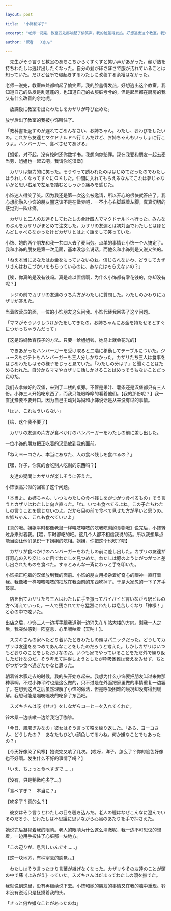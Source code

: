 ```yaml
---

layout: post

title:  "小饰和洋子"

excerpt: "老师一说完，教室四处都响起了偷笑声。我的脸羞得发热，好想逃出这个教室。我知道自己的头发是乱蓬蓬的，也知道自己的衣服脏兮兮的，但是起居都在厨房的我又有什么改善的余地呢。"

author: "訳者   Xさん"

---
```


　先生がそう言うと教室のあちこちからくすくすと笑い声があがった。顔が熱を持ちわたしは逃げ出したくなった。自分の髪がぼさぼさで服が汚れていることは知っていた。だけど台所で寝起きするわたしに改善する余裕はなかった。

老师一说完，教室四处都响起了偷笑声。我的脸羞得发热，好想逃出这个教室。我知道自己的头发是乱蓬蓬的，也知道自己的衣服脏兮兮的，但是起居都在厨房的我又有什么改善的余地呢。

　放課後に教室を出たわたしをカザリが呼び止めた。

放学后出了教室的我被小饰叫住了。

「教科書を返すのが遅れてごめんなさい、お姉ちゃん。わたし、おわびをしたいの。これから友達とマクドナルドへ行くんだけど、お姉ちゃんもいっしょに行こうよ。ハンバーガー、食べさせてあげる」

【姐姐，对不起，没有按时还你数学书。我想向你赔罪。现在我要和朋友一起去麦当劳，姐姐也一起去吧。我请你吃汉堡】

　カザリは魅力的に笑った。そうやって誘われたのははじめてだったのでわたしはうれしくなってすぐにＯＫした。仲間に入れてもらえるなんてこれは夢じゃないかと思い右足で左足を踏むとしっかり痛みを感じた。

小饰迷人得笑了笑。因为我还是第一次这么被邀请，所以开心的很快就答应了。我心想能融入小饰的朋友圈这该不是在做梦吧，一不小心右脚踩着左脚，真真切切的感觉到一阵疼痛。

　カザリと二人の友達そしてわたしの合計四人でマクドナルドへ行った。みんなのぶんをカザリがまとめて注文した。カザリの友達とは初対面でわたしとはほとんどしゃべらなかったけどカザリとはよく話をして笑っていた。

小饰、她的两个朋友和我一共四人去了麦当劳。点单的事情让小饰一个人搞定了。我和小饰的朋友是第一次见面，基本没怎么说话，而他么和小饰则是又说又笑的。

「ねえ本当にあなたはお金をもっていないのね。信じられないわ、どうしてカザリさんはおこづかいをもらっているのに、あなたはもらえないの？」

【唉，你真的是没有钱吗。真是难以置信啊，为什么小饰都有零花钱的，你却没有呢？】

　レジの前でカザリの友達のうち片方がわたしに質問した。わたしのかわりにカザリが答えた。

当着收营员的面，一位的小饰朋友这么问我。小饰代替我回答了这个问题。

「ママがそういうしつけかたをしてきたの。お姉ちゃんにお金を持たせるとすぐにつかっちゃうんだって」

【这是妈妈教育孩子的方法。只要一给姐姐钱，她马上就会花光的】

　できあがったハンバーガーを受け取ると二階に移動してテーブルについた。ジュースもポテトもハンバーガーも三人分しかなかった。カザリたち三人は食事をはじめわたしはその様子をじっと見ていた。「わたしの分は？」と聞くことはためらわれた。自分からママやカザリに話しかけることはめっそうもないことだったのだ。

我们去拿做好的汉堡，来到了二楼的桌旁。不管是果汁、薯条还是汉堡都只有三人份。小饰三人开始吃东西了，而我只能眼睁睁的看着他们。【我的那份呢？】我一直犹豫要不要开口。因为自己主动对妈妈和小饰说话是从来没有过的事情。

「はい、これもういらない」

【给，这个我不要了】

　カザリの友達の片方が食べかけのハンバーガーをわたしの前に差し出した。

一位小饰的朋友把正吃着的汉堡放到我的面前。

「ねえヨーコさん、本当にあなた、人の食べ残しを食べるの？」

【嘿，洋子，你真的会吃别人吃剩的东西吗？】

　友達の疑問にカザリが楽しそうに答えた。

小饰很高兴似的回答了这个问题。

「本当よ。お姉ちゃん、いつもわたしの食べ残しをがつがつ食べるもの」そう言うとカザリはわたしに向き直った。「ね、いつも食べてるよね。この子たちわたしの言うことを信じないのよ。だから目の前で食べて見せた方が早いと思うの。お姉ちゃん、これも食べていいよ」

【真的哦。姐姐平时都像老鼠一样嘎吱嘎吱的吃我吃剩的食物哦】说完后，小饰转过身来对着我。【喂，平时都吃的吧。这几个人都不相信我说的话。所以我想早点能当面让他们见识一下姐姐的吃相。姐姐，你把这个也吃了吧】

　カザリが食べかけのハンバーガーをわたしの前に差し出した。カザリの友達が好奇心の入り交じった目でわたしを見つめた。わたしは豚のようにがつがつと差し出されたものを食べた。するとみんな一斉にわっと手を叩いた。

小饰把正吃着的汉堡放到我的面前。小饰的朋友用掺杂着好奇心的眼神一直盯着我。我像猪一样嘎吱嘎吱的把放在我面前的东西吃掉了。于是大家忽的一下子齐手鼓掌。

　店を出てカザリたち三人はわたしに手を振ってバイバイと言いながら駅ビルの方へ消えていった。一人で残されてから猛烈にわたしは息苦しくなり「神様！」と心の中で呟いた。

出店之后，小饰三人一边挥手跟我道别一边消失在车站大楼的方向。剩我一人之后，我突然感到一阵窒息，心里嘀咕着【天呐！】。

　スズキさんの家へたどり着いたときわたしの頭はパニックだった。どうしてカザリは友達をあつめてあんなことをしたのだろうと考えた。しかしカザリはいつもどおりのことをしただけなのだ。いつも家でやっていることをただ外で繰り返しただけなのだ。そう考えて納得しようとしたが呼吸困難は衰えをみせず、ちとがつがつ食べ過ぎたかなと思った。

朝着铃木家走去的时候，我的头开始疼起来。我想为什么小饰要把朋友叫过来做那种事啊。不过小饰平时也是这么做的，只不过是在外面把家里做的事情重复一边罢了。在想到这点之后虽然理解了小饰的做法，但是呼吸困难的境况却没有得到缓解。我想可能是嘎吱嘎吱的吃多了东西吧。

　スズキさんは咳《せき》をしながらコーヒーを入れてくれた。

铃木桑一边咳嗽一边给我泡了咖啡。

「今日、風邪ぎみなの」彼女はそう言って咳を繰り返した。「あら、ヨーコさん、どうしたの？　あなたもひどい顔色してるわね。何か嫌なことでもあったの？」

【今天好像染了风寒】她说完又咳了几次。【哎呀，洋子，怎么了？你的脸色好像也不好啊。发生什么不好的事情了吗？】

「いえ、ちょっと食べすぎで……」

【没有，只是稍微吃多了。。】

「食べすぎ？　本当に？」

【吃多了？真的么？】

　彼女はそう言うとわたしの目を覗き込んだ。老人の瞳はなぜこんなに澄んでいるのだろう、とわたしは不思議に思いながら心臓のあたりを手で押さえた。

她说完后凝视着我的眼睛。老人的眼睛为什么这么清澈呢，我一边不可思议的想着，一边用手按住了心脏那一块地方。

「この辺りが、息苦しいんです……」

【这一块地方，有种窒息的感觉。。】

　わたしはそう言ったきり言葉が継げなくなった。カザリやその友達のことが頭の中で蘇《よみがえ》っていた。スズキさんはだまってわたしの頭を撫でた。

我就说到这里，没有再继续说下去。小饰和她的朋友的事情又在我的脑中重现。铃木没有说话只是抚摸着我的头。

「きっと何か嫌なことがあったのね」
